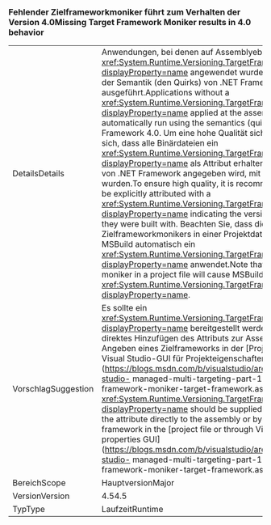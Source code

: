### <a name="missing-target-framework-moniker-results-in-40-behavior"></a><span data-ttu-id="9c80c-101">Fehlender Zielframeworkmoniker führt zum Verhalten der Version 4.0</span><span class="sxs-lookup"><span data-stu-id="9c80c-101">Missing Target Framework Moniker results in 4.0 behavior</span></span>

|   |   |
|---|---|
|<span data-ttu-id="9c80c-102">Details</span><span class="sxs-lookup"><span data-stu-id="9c80c-102">Details</span></span>|<span data-ttu-id="9c80c-103">Anwendungen, bei denen auf Assemblyebene kein <xref:System.Runtime.Versioning.TargetFrameworkAttribute?displayProperty=name> angewendet wurde, werden automatisch mit der Semantik (den Quirks) von .NET Framework 4.0 ausgeführt.</span><span class="sxs-lookup"><span data-stu-id="9c80c-103">Applications without a <xref:System.Runtime.Versioning.TargetFrameworkAttribute?displayProperty=name> applied at the assembly level will automatically run using the semantics (quirks) of the .NET Framework 4.0.</span></span> <span data-ttu-id="9c80c-104">Um eine hohe Qualität sicherzustellen, empfiehlt es sich, dass alle Binärdateien ein <xref:System.Runtime.Versioning.TargetFrameworkAttribute?displayProperty=name> als Attribut erhalten, wodurch die Version von .NET Framework angegeben wird, mit denen sie erstellt wurden.</span><span class="sxs-lookup"><span data-stu-id="9c80c-104">To ensure high quality, it is recommended that all binaries be explicitly attributed with a <xref:System.Runtime.Versioning.TargetFrameworkAttribute?displayProperty=name> indicating the version of the .NET Framework they were built with.</span></span> <span data-ttu-id="9c80c-105">Beachten Sie, dass die Verwendung eines Zielframeworkmonikers in einer Projektdatei dazu führt, dass MSBuild automatisch ein <xref:System.Runtime.Versioning.TargetFrameworkAttribute?displayProperty=name> anwendet.</span><span class="sxs-lookup"><span data-stu-id="9c80c-105">Note that using a target framework moniker in a project file will cause MSBuild to automatically apply a <xref:System.Runtime.Versioning.TargetFrameworkAttribute?displayProperty=name>.</span></span>|
|<span data-ttu-id="9c80c-106">Vorschlag</span><span class="sxs-lookup"><span data-stu-id="9c80c-106">Suggestion</span></span>|<span data-ttu-id="9c80c-107">Es sollte ein <xref:System.Runtime.Versioning.TargetFrameworkAttribute?displayProperty=name> bereitgestellt werden, entweder durch direktes Hinzufügen des Attributs zur Assembly oder durch Angeben eines Zielframeworks in der [Projektdatei oder über die Visual Studio-GUI für Projekteigenschaften](https://blogs.msdn.com/b/visualstudio/archive/2010/05/19/visual-studio- managed-multi-targeting-part-1-concepts-target-framework-moniker-target-framework.aspx).</span><span class="sxs-lookup"><span data-stu-id="9c80c-107">A <xref:System.Runtime.Versioning.TargetFrameworkAttribute?displayProperty=name> should be supplied, either through adding the attribute directly to the assembly or by specifying a target framework in the [project file or through Visual Studio's project properties GUI](https://blogs.msdn.com/b/visualstudio/archive/2010/05/19/visual-studio- managed-multi-targeting-part-1-concepts-target-framework-moniker-target-framework.aspx).</span></span>|
|<span data-ttu-id="9c80c-108">Bereich</span><span class="sxs-lookup"><span data-stu-id="9c80c-108">Scope</span></span>|<span data-ttu-id="9c80c-109">Hauptversion</span><span class="sxs-lookup"><span data-stu-id="9c80c-109">Major</span></span>|
|<span data-ttu-id="9c80c-110">Version</span><span class="sxs-lookup"><span data-stu-id="9c80c-110">Version</span></span>|<span data-ttu-id="9c80c-111">4.5</span><span class="sxs-lookup"><span data-stu-id="9c80c-111">4.5</span></span>|
|<span data-ttu-id="9c80c-112">Typ</span><span class="sxs-lookup"><span data-stu-id="9c80c-112">Type</span></span>|<span data-ttu-id="9c80c-113">Laufzeit</span><span class="sxs-lookup"><span data-stu-id="9c80c-113">Runtime</span></span>|

